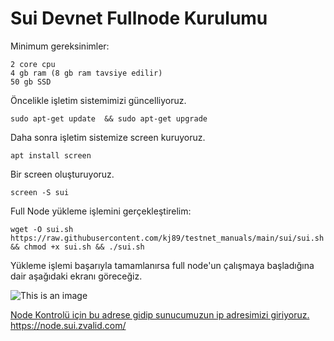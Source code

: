 # Sui Devnet Fullnode Kurulumu
Minimum gereksinimler:
```
2 core cpu
4 gb ram (8 gb ram tavsiye edilir)
50 gb SSD

```

Öncelikle işletim sistemimizi güncelliyoruz.
```
sudo apt-get update  && sudo apt-get upgrade
```
Daha sonra işletim sistemize screen kuruyoruz.
```
apt install screen
```
Bir screen oluşturuyoruz.
```
screen -S sui
```
Full Node yükleme işlemini gerçekleştirelim:
```
wget -O sui.sh https://raw.githubusercontent.com/kj89/testnet_manuals/main/sui/sui.sh && chmod +x sui.sh && ./sui.sh
```
Yükleme işlemi başarıyla tamamlanırsa full node'un çalışmaya başladığına dair aşağıdaki ekranı göreceğiz.

![This is an image](https://i.imgur.com/6h8OqzF.png)

[Node Kontrolü için bu adrese gidip sunucumuzun ip adresimizi giriyoruz.](https://node.sui.zvalid.com)
https://node.sui.zvalid.com/
